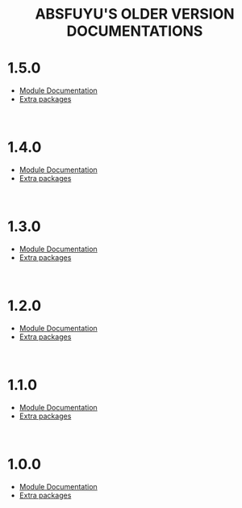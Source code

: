 <div align="center">
  	<h1 align="center">
  		<strong>ABSFUYU'S OLDER VERSION DOCUMENTATIONS</strong>
	</h1>
</div>

# **1.5.0**

- [Module Documentation](old/1.5.0/module_list.md)
- [Extra packages](old/1.5.0/ex_pack.md)

<br>

# **1.4.0**

- [Module Documentation](old/1.4.0/module_list.md)
- [Extra packages](old/1.4.0/ex_pack.md)

<br>

# **1.3.0**

- [Module Documentation](old/1.3.0/module_list.md)
- [Extra packages](old/1.3.0/ex_pack.md)

<br>

# **1.2.0**

- [Module Documentation](old/1.2.0/module_list.md)
- [Extra packages](old/1.2.0/ex_pack.md)

<br>

# **1.1.0**

- [Module Documentation](old/1.1.0/module_list.md)
- [Extra packages](old/1.1.0/ex_pack.md)

<br>

# **1.0.0**

- [Module Documentation](old/1.0.0/module_list.md)
- [Extra packages](old/1.0.0/ex_pack.md)

<br>

